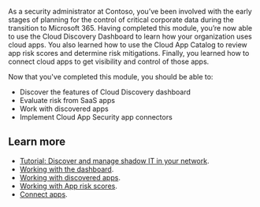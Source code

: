 As a security administrator at Contoso, you’ve been involved with the early stages of planning for the control of critical corporate data during the transition to Microsoft 365. Having completed this module, you’re now able to use the Cloud Discovery Dashboard to learn how your organization uses cloud apps. You also learned how to use the Cloud App Catalog to review app risk scores and determine risk mitigations. Finally, you learned how to connect cloud apps to get visibility and control of those apps. 

Now that you've completed this module, you should be able to:

- Discover the features of Cloud Discovery dashboard
- Evaluate risk from SaaS apps
- Work with discovered apps
- Implement Cloud App Security app connectors

## Learn more
-	[Tutorial: Discover and manage shadow IT in your network](/cloud-app-security/tutorial-shadow-it?azure-portal=true). 
-	[Working with the dashboard](/cloud-app-security/daily-activities-to-protect-your-cloud-environment?azure-portal=true).  
-	[Working with discovered apps](/cloud-app-security/discovered-apps?azure-portal=true). 
-	[Working with App risk scores](/cloud-app-security/risk-score?azure-portal=true).  
-	[Connect apps](/cloud-app-security/enable-instant-visibility-protection-and-governance-actions-for-your-apps?azure-portal=true).  

